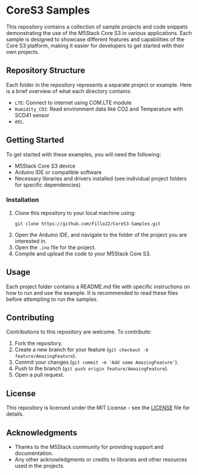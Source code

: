 # CoreS3 Samples

This repository contains a collection of sample projects and code snippets demonstrating the use of the M5Stack Core S3 in various applications. Each sample is designed to showcase different features and capabilities of the Core S3 platform, making it easier for developers to get started with their own projects.

## Repository Structure

Each folder in the repository represents a separate project or example. Here is a brief overview of what each directory contains:

- `LTE`: Connect to internet using COM.LTE module
- `Humidity_CO2`: Read environment data like CO2 and Temperature with SCD41 sensor
- etc.

## Getting Started

To get started with these examples, you will need the following:

- M5Stack Core S3 device
- Arduino IDE or compatible software
- Necessary libraries and drivers installed (see individual project folders for specific dependencies)

### Installation

1. Clone this repository to your local machine using:
   ```
   git clone https://github.com/Fillo22/CoreS3-Samples.git
   ```
2. Open the Arduino IDE, and navigate to the folder of the project you are interested in.
3. Open the `.ino` file for the project.
4. Compile and upload the code to your M5Stack Core S3.

## Usage

Each project folder contains a README.md file with specific instructions on how to run and use the example. It is recommended to read these files before attempting to run the samples.

## Contributing

Contributions to this repository are welcome. To contribute:

1. Fork the repository.
2. Create a new branch for your feature (`git checkout -b feature/AmazingFeature`).
3. Commit your changes (`git commit -m 'Add some AmazingFeature'`).
4. Push to the branch (`git push origin feature/AmazingFeature`).
5. Open a pull request.

## License

This repository is licensed under the MIT License - see the [LICENSE](LICENSE.md) file for details.

## Acknowledgments

- Thanks to the M5Stack community for providing support and documentation.
- Any other acknowledgments or credits to libraries and other resources used in the projects.
